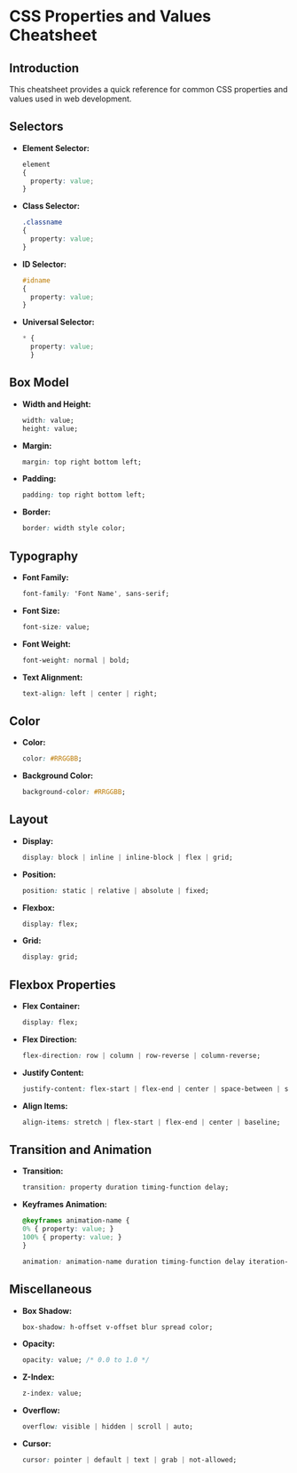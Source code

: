 # CSS Properties and Values Cheatsheet

## Introduction

This cheatsheet provides a quick reference for common CSS properties and values used in web development.

## Selectors

- **Element Selector:**
  ```css
  element
  {
    property: value;
  }

- **Class Selector:**
  ```css
  .classname
  {
    property: value;
  }

- **ID Selector:**
  ```css 
  #idname
  {
    property: value;
  }

- **Universal Selector:**
  ```css
  * {
    property: value;
    }

## Box Model

- **Width and Height:**
  ```css
  width: value;
  height: value;

- **Margin:**
  ```css
  margin: top right bottom left;
  
- **Padding:**
  ```css
  padding: top right bottom left;
  
- **Border:**
  ```css
  border: width style color;

## Typography

- **Font Family:**
  ```css
  font-family: 'Font Name', sans-serif;

- **Font Size:**
  ```css
  font-size: value;

- **Font Weight:**
  ```css
  font-weight: normal | bold;

- **Text Alignment:**
  ```css
  text-align: left | center | right;

## Color
- **Color:**
  ```css
  color: #RRGGBB;

- **Background Color:**
  ```css
  background-color: #RRGGBB;

## Layout
- **Display:**
  ```css
  display: block | inline | inline-block | flex | grid;

- **Position:**
  ```css
  position: static | relative | absolute | fixed;

- **Flexbox:**
  ```css
  display: flex;

- **Grid:**
  ```css
  display: grid;

## Flexbox Properties
- **Flex Container:**
  ```css
  display: flex;

- **Flex Direction:**
  ```css
  flex-direction: row | column | row-reverse | column-reverse;

- **Justify Content:**
  ```css
  justify-content: flex-start | flex-end | center | space-between | space-around;

- **Align Items:**
  ```css
  align-items: stretch | flex-start | flex-end | center | baseline;

## Transition and Animation
- **Transition:**
  ```css
  transition: property duration timing-function delay;

- **Keyframes Animation:**
  ```css
  @keyframes animation-name {
  0% { property: value; }
  100% { property: value; }
  }

  animation: animation-name duration timing-function delay iteration-count direction fill-mode;

## Miscellaneous
- **Box Shadow:**
  ```css
  box-shadow: h-offset v-offset blur spread color;

- **Opacity:**
  ```css
  opacity: value; /* 0.0 to 1.0 */

- **Z-Index:**
  ```css
  z-index: value;

- **Overflow:**
  ```css
  overflow: visible | hidden | scroll | auto;

- **Cursor:**
  ```css
  cursor: pointer | default | text | grab | not-allowed;


